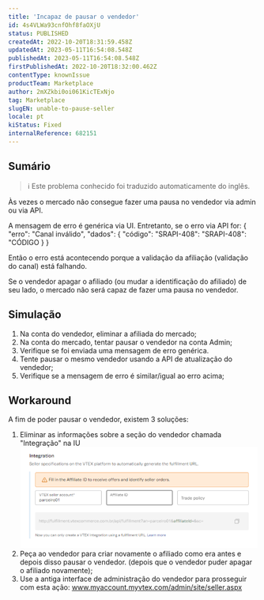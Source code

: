 ```yaml
---
title: 'Incapaz de pausar o vendedor'
id: 4s4VLWa93cnfOhf8faOXjU
status: PUBLISHED
createdAt: 2022-10-20T18:31:59.458Z
updatedAt: 2023-05-11T16:54:08.548Z
publishedAt: 2023-05-11T16:54:08.548Z
firstPublishedAt: 2022-10-20T18:32:00.462Z
contentType: knownIssue
productTeam: Marketplace
author: 2mXZkbi0oi061KicTExNjo
tag: Marketplace
slugEN: unable-to-pause-seller
locale: pt
kiStatus: Fixed
internalReference: 682151
---
```


## Sumário

>ℹ️ Este problema conhecido foi traduzido automaticamente do inglês.


Às vezes o mercado não consegue fazer uma pausa no vendedor via admin ou via API.

A mensagem de erro é genérica via UI. Entretanto, se o erro via API for:
{
"erro": "Canal inválido",
"dados": {
    "código": "SRAPI-408": "SRAPI-408": "CÓDIGO
}
}

Então o erro está acontecendo porque a validação da afiliação (validação do canal) está falhando.

Se o vendedor apagar o afiliado (ou mudar a identificação do afiliado) de seu lado, o mercado não será capaz de fazer uma pausa no vendedor.



## Simulação


1. Na conta do vendedor, eliminar a afiliada do mercado;
2. Na conta do mercado, tentar pausar o vendedor na conta Admin;
3. Verifique se foi enviada uma mensagem de erro genérica.
4. Tente pausar o mesmo vendedor usando a API de atualização do vendedor;
5. Verifique se a mensagem de erro é similar/igual ao erro acima;


## Workaround


A fim de poder pausar o vendedor, existem 3 soluções:

1. Eliminar as informações sobre a seção do vendedor chamada "Integração" na IU ![](https://raw.githubusercontent.com/vtexdocs/known-issues/refs/heads/main/docs/pt/known-issues/Marketplace/incapaz-de-pausar-o-vendedor_1.png)
2. Peça ao vendedor para criar novamente o afiliado como era antes e depois disso pausar o vendedor. (depois que o vendedor puder apagar o afiliado novamente);
3. Use a antiga interface de administração do vendedor para prosseguir com esta ação: www.myaccount.myvtex.com/admin/site/seller.aspx

